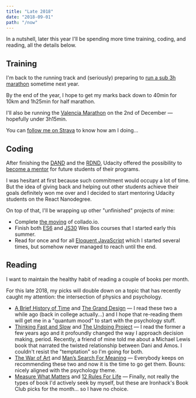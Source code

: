 ```yaml
---
title: "Late 2018"
date: "2018-09-01"
path: "/now"
---
```


In a nutshell, later this year I'll be spending more time training, coding, and reading, all the details below.


## Training
I'm back to the running track and (seriously) preparing to [run a sub 3h marathon](/blog/2018/going-sub3) sometime next year.

By the end of the year, I hope to get my marks back down to 40min for 10km and 1h25min for half marathon.

I'll also be running the [Valencia Marathon](https://www.valenciaciudaddelrunning.com/maraton/maraton/) on the 2nd of December — hopefully under 3h15min.

You can [follow me on Strava](https://www.strava.com/athletes/1113999) to know how am I doing...


## Coding
After finishing the [DAND](/blog/2018/udacity-dand) and the [RDND](/blog/2018/udacity-rdnd), Udacity offered the possibility to [become a mentor](https://www.udacity.com/start-mentoring) for future students of their programs.

I was hesitant at first because such commitment would occupy a lot of time. But the idea of giving back and helping out other students achieve their goals definitely won me over and I decided to start mentoring Udacity students on the React Nanodegree.

On top of that, I'll be wrapping up other "unfinished" projects of mine:

* Complete [the moving](/blog/2018/moving-collado-io) of collado.io.
* Finish both [ES6](https://es6.io/) and [JS30](https://javascript30.com/) Wes Bos courses that I started early this summer.
* Read for once and for all [Eloquent JavaScript](https://eloquentjavascript.net/) which I started several times, but somehow never managed to reach until the end.


## Reading
I want to maintain the healthy habit of reading a couple of books per month.

For this late 2018, my picks will double down on a topic that has recently caught my attention: the intersection of physics and psychology.

* [A Brief History of Time](https://www.amazon.com/dp/B0031RDVMI/) and [The Grand Design](https://www.amazon.com/dp/B00422LESE/) — I read these two a while ago (back in college actually...) and I hope that re-reading them will get me in a "quantum mood" to start with the psychology stuff.
* [Thinking Fast and Slow](https://www.amazon.com/dp/B00555X8OA/) and [The Undoing Project](https://www.amazon.com/dp/B01GI6S7EK/) — I read the former a few years ago and it profoundly changed the way I approach decision making, period. Recently, a friend of mine told me about a Michael Lewis book that narrated the twisted relationship between Dani and Amos. I couldn't resist the "temptation" so I'm going for both.
* [The War of Art](https://www.amazon.com/dp/1501260626/) and [Man’s Search For Meaning](https://www.amazon.com/dp/080701429X/) — Everybody keeps on recommending these two and now it is the time to go get them. Bouns: nicely aligned with the psychology theme.
* [Measure What Matters](https://www.amazon.com/dp/B078X4HKS9/) and [12 Rules For Life](https://www.amazon.com/dp/B078C6C7QS/) — Finally, not really the types of book I'd actively seek by myself, but these are Ironhack's Book Club picks for the month... so I have no choice.